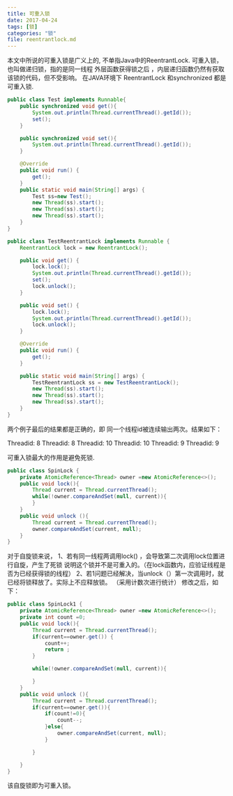 ```yaml
---
title: 可重入锁
date: 2017-04-24
tags: [锁]
categories: "锁"
file: reentrantlock.md
---
```

本文中所说的可重入锁是广义上的, 不单指Java中的ReentrantLock.
可重入锁，也叫做递归锁，指的是同一线程 外层函数获得锁之后 ，内层递归函数仍然有获取该锁的代码，但不受影响。
在JAVA环境下 ReentrantLock 和synchronized 都是 可重入锁.
```java
public class Test implements Runnable{
	public synchronized void get(){
		System.out.println(Thread.currentThread().getId());
		set();
	}

	public synchronized void set(){
		System.out.println(Thread.currentThread().getId());
	}

	@Override
	public void run() {
		get();
	}
	public static void main(String[] args) {
		Test ss=new Test();
		new Thread(ss).start();
		new Thread(ss).start();
		new Thread(ss).start();
	}
}
```
```java
public class TestReentrantLock implements Runnable {
    ReentrantLock lock = new ReentrantLock();

    public void get() {
        lock.lock();
        System.out.println(Thread.currentThread().getId());
        set();
        lock.unlock();
    }

    public void set() {
        lock.lock();
        System.out.println(Thread.currentThread().getId());
        lock.unlock();
    }

    @Override
    public void run() {
        get();
    }

    public static void main(String[] args) {
        TestReentrantLock ss = new TestReentrantLock();
        new Thread(ss).start();
        new Thread(ss).start();
        new Thread(ss).start();
    }
}
```
两个例子最后的结果都是正确的，即 同一个线程id被连续输出两次。结果如下：

Threadid: 8
Threadid: 8
Threadid: 10
Threadid: 10
Threadid: 9
Threadid: 9

可重入锁最大的作用是避免死锁.

```java
public class SpinLock {
	private AtomicReference<Thread> owner =new AtomicReference<>();
	public void lock(){
		Thread current = Thread.currentThread();
		while(!owner.compareAndSet(null, current)){
		}
	}
	public void unlock (){
		Thread current = Thread.currentThread();
		owner.compareAndSet(current, null);
	}
}
```
对于自旋锁来说，
1、若有同一线程两调用lock() ，会导致第二次调用lock位置进行自旋，产生了死锁
说明这个锁并不是可重入的。（在lock函数内，应验证线程是否为已经获得锁的线程）
2、若1问题已经解决，当unlock（）第一次调用时，就已经将锁释放了。实际上不应释放锁。
（采用计数次进行统计）
修改之后，如下：
```java
public class SpinLock1 {
	private AtomicReference<Thread> owner =new AtomicReference<>();
	private int count =0;
	public void lock(){
		Thread current = Thread.currentThread();
		if(current==owner.get()) {
			count++;
			return ;
		}

		while(!owner.compareAndSet(null, current)){

		}
	}
	public void unlock (){
		Thread current = Thread.currentThread();
		if(current==owner.get()){
			if(count!=0){
				count--;
			}else{
				owner.compareAndSet(current, null);
			}

		}

	}
}
```
该自旋锁即为可重入锁。 
